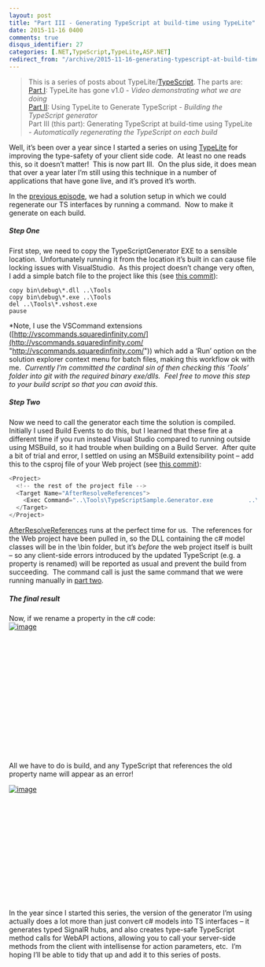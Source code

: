 ```yaml
---
layout: post
title: "Part III - Generating TypeScript at build-time using TypeLite"
date: 2015-11-16 0400
comments: true
disqus_identifier: 27
categories: [.NET,TypeScript,TypeLite,ASP.NET]
redirect_from: "/archive/2015-11-16-generating-typescript-at-build-time-using-typelite.aspx/"
---
```

> This is a series of posts about
> TypeLite/[TypeScript](http://www.typescriptlang.org/). The parts are:
> \
> [Part
> I](http://blog.simonlovely.com/archive/2014/11/07/typelite-has-gone-v1.0.aspx):
> TypeLite has gone v1.0 *- Video demonstrating what we are doing* \
> [Part
> II](http://blog.simonlovely.com/archive/2014/11/09/using-typelite-to-generate-typescript.aspx):
> Using TypeLite to Generate TypeScript *- Building the TypeScript
> generator* \
> Part III (this part): Generating TypeScript at build-time using
> TypeLite *- Automatically regenerating the TypeScript on each build*

Well, it’s been over a year since I started a series on using
[TypeLite](http://type.litesolutions.net/) for improving the type-safety
of your client side code.  At least no one reads this, so it doesn’t
matter!  This is now part III.  On the plus side, it does mean that over
a year later I’m still using this technique in a number of applications
that have gone live, and it’s proved it’s worth.

In the [previous
episode](http://blog.simonlovely.com/archive/2014/11/09/using-typelite-to-generate-typescript.aspx),
we had a solution setup in which we could regenerate our TS interfaces
by running a command.  Now to make it generate on each build.

##### Step One

First step, we need to copy the TypeScriptGenerator EXE to a sensible
location.  Unfortunately running it from the location it’s built in can
cause file locking issues with VisualStudio.  As this project doesn’t
change very often, I add a simple batch file to the project like this
(see [this
commit](https://github.com/slovely/TypeScriptSample/commit/7a708dc8541899365bee0e1cdf37ff2fb004be1f)):

    copy bin\debug\*.dll ..\Tools
    copy bin\debug\*.exe ..\Tools
    del ..\Tools\*.vshost.exe
    pause

\*Note, I use the VSCommand extensions
([http://vscommands.squaredinfinity.com/](http://vscommands.squaredinfinity.com/ "http://vscommands.squaredinfinity.com/"))
which add a ‘Run’ option on the solution explorer context menu for batch
files, making this workflow ok with me.  *Currently I’m committed the
cardinal sin of then checking this ‘Tools’ folder into git with the
required binary exe/dlls.  Feel free to move this step to your build
script so that you can avoid this.*

##### Step Two

Now we need to call the generator each time the solution is compiled. 
Initially I used Build Events to do this, but I learned that these fire
at a different time if you run instead Visual Studio compared to running
outside using MSBuild, so it had trouble when building on a Build
Server.  After quite a bit of trial and error, I settled on using an
MSBuild extensibility point – add this to the csproj file of your Web
project (see [this
commit](https://github.com/slovely/TypeScriptSample/commit/000fdd37e1968e2ed12ad0b7965997cfb6cd15e5)):

```csharp
<Project>
  <!-- the rest of the project file -->
  <Target Name="AfterResolveReferences">
    <Exec Command="..\Tools\TypeScriptSample.Generator.exe          ..\TypeScriptSample.Models\bin\$(ConfigurationName)\TypeScriptSample.Models.dll          $(ProjectDir)App\server" WorkingDirectory="$(ProjectDir)" />
  </Target>
</Project> 
```

[AfterResolveReferences](https://msdn.microsoft.com/en-GB/library/ms366724.aspx)
runs at the perfect time for us.  The references for the Web project
have been pulled in, so the DLL containing the c\# model classes will be
in the \\bin folder, but it’s *before* the web project itself is built –
so any client-side errors introduced by the updated TypeScript (e.g. a
property is renamed) will be reported as usual and prevent the build
from succeeding.  The command call is just the same command that we were
running manually in [part
two](http://blog.simonlovely.com/archive/2014/11/09/using-typelite-to-generate-typescript.aspx).

##### The final result

Now, if we rename a property in the c\# code: \
[![image](http://blog.simonlovely.com/Images/LiveWriterUploaded/70167857f96f_EC01/image_thumb.png "image")](http://blog.simonlovely.com/Images/LiveWriterUploaded/70167857f96f_EC01/image.png)

 

 

 

 

 

 

 

\
 \
All we have to do is build, and any TypeScript that references the old
property name will appear as an error!

[![image](http://blog.simonlovely.com/Images/LiveWriterUploaded/70167857f96f_EC01/image_thumb_3.png "image")](http://blog.simonlovely.com/Images/LiveWriterUploaded/70167857f96f_EC01/image_3.png)

 

 

 

 

 

 

\
 \
In the year since I started this series, the version of the generator
I’m using actually does a lot more than just convert c\# models into TS
interfaces – it generates typed SignalR hubs, and also creates type-safe
TypeScript method calls for WebAPI actions, allowing you to call your
server-side methods from the client with intellisense for action
parameters, etc.  I’m hoping I’ll be able to tidy that up and add it to
this series of posts.


